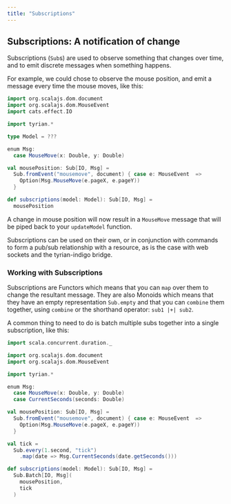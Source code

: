 ```yaml
---
title: "Subscriptions"
---
```


## Subscriptions: A notification of change

Subscriptions (`Sub`s) are used to observe something that changes over time, and to emit discrete messages when something happens.

For example, we could chose to observe the mouse position, and emit a message every time the mouse moves, like this:

```scala
import org.scalajs.dom.document
import org.scalajs.dom.MouseEvent
import cats.effect.IO

import tyrian.*

type Model = ???

enum Msg:
  case MouseMove(x: Double, y: Double)

val mousePosition: Sub[IO, Msg] = 
  Sub.fromEvent("mousemove", document) { case e: MouseEvent  =>
    Option(Msg.MouseMove(e.pageX, e.pageY))
  }

def subscriptions(model: Model): Sub[IO, Msg] =
  mousePosition
```

A change in mouse position will now result in a `MouseMove` message that will be piped back to your `updateModel` function.

Subscriptions can be used on their own, or in conjunction with commands to form a pub/sub relationship with a resource, as is the case with web sockets and the tyrian-indigo bridge.

### Working with Subscriptions

Subscriptions are Functors which means that you can `map` over them to change the resultant message. They are also Monoids which means that they have an empty representation `Sub.empty` and that you can `combine` them together, using `combine` or the shorthand operator: `sub1 |+| sub2`.

A common thing to need to do is batch multiple subs together into a single subscription, like this:

```scala
import scala.concurrent.duration._

import org.scalajs.dom.document
import org.scalajs.dom.MouseEvent

import tyrian.*

enum Msg:
  case MouseMove(x: Double, y: Double)
  case CurrentSeconds(seconds: Double)

val mousePosition: Sub[IO, Msg] = 
  Sub.fromEvent("mousemove", document) { case e: MouseEvent  =>
    Option(Msg.MouseMove(e.pageX, e.pageY))
  }

val tick =
  Sub.every(1.second, "tick")
    .map(date => Msg.CurrentSeconds(date.getSeconds()))

def subscriptions(model: Model): Sub[IO, Msg] =
  Sub.Batch[IO, Msg](
    mousePosition,
    tick
  )
```
